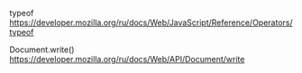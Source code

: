 typeof
https://developer.mozilla.org/ru/docs/Web/JavaScript/Reference/Operators/typeof

Document.write()
https://developer.mozilla.org/ru/docs/Web/API/Document/write
